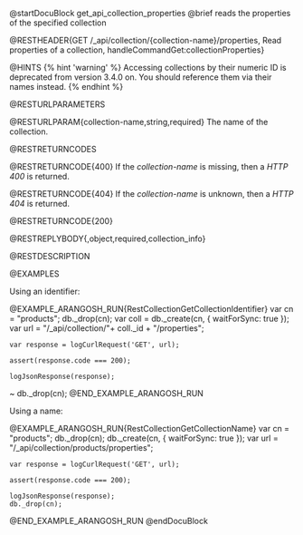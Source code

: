 
@startDocuBlock get_api_collection_properties
@brief reads the properties of the specified collection

@RESTHEADER{GET /_api/collection/{collection-name}/properties, Read properties of a collection, handleCommandGet:collectionProperties}

@HINTS
{% hint 'warning' %}
Accessing collections by their numeric ID is deprecated from version 3.4.0 on.
You should reference them via their names instead.
{% endhint %}

@RESTURLPARAMETERS

@RESTURLPARAM{collection-name,string,required}
The name of the collection.

@RESTRETURNCODES

@RESTRETURNCODE{400}
If the *collection-name* is missing, then a *HTTP 400* is
returned.

@RESTRETURNCODE{404}
If the *collection-name* is unknown, then a *HTTP 404*
is returned.

@RESTRETURNCODE{200}

@RESTREPLYBODY{,object,required,collection_info}

@RESTDESCRIPTION


@EXAMPLES

Using an identifier:

@EXAMPLE_ARANGOSH_RUN{RestCollectionGetCollectionIdentifier}
    var cn = "products";
    db._drop(cn);
    var coll = db._create(cn, { waitForSync: true });
    var url = "/_api/collection/"+ coll._id + "/properties";

    var response = logCurlRequest('GET', url);

    assert(response.code === 200);

    logJsonResponse(response);
  ~ db._drop(cn);
@END_EXAMPLE_ARANGOSH_RUN

Using a name:

@EXAMPLE_ARANGOSH_RUN{RestCollectionGetCollectionName}
    var cn = "products";
    db._drop(cn);
    db._create(cn, { waitForSync: true });
    var url = "/_api/collection/products/properties";

    var response = logCurlRequest('GET', url);

    assert(response.code === 200);

    logJsonResponse(response);
    db._drop(cn);
@END_EXAMPLE_ARANGOSH_RUN
@endDocuBlock

